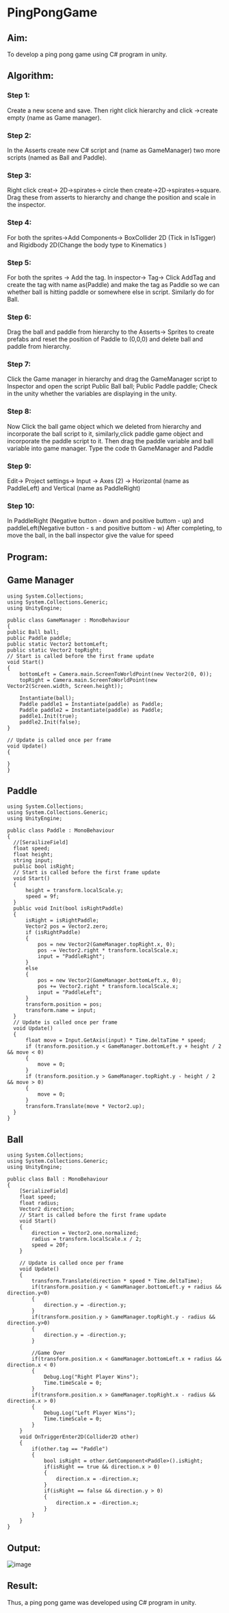 # PingPongGame

## Aim:
To develop a ping pong game using C# program in unity.
## Algorithm:
### Step 1:
Create a new scene and save. Then right click hierarchy and click ->create empty (name as Game manager).
### Step 2:
In the Asserts create new C# script and (name as GameManager) two more scripts (named as Ball and Paddle).
### Step 3:
Right click creat-> 2D->spirates-> circle then create->2D->spirates->square. Drag these from asserts to hierarchy and change the position and scale in the inspector.
### Step 4:
For both the sprites->Add Components-> BoxCollider 2D (Tick in IsTigger) and Rigidbody 2D(Change the body type to Kinematics )
### Step 5:
For both the sprites -> Add the tag. In inspector-> Tag-> Click AddTag and create the tag with name as(Paddle) and make the tag as Paddle so we can whether ball is hitting paddle or somewhere else in script. Similarly do for Ball.
### Step 6:
Drag the ball and paddle from hierarchy to the Asserts-> Sprites to create prefabs and reset the position of Paddle to (0,0,0) and delete ball and paddle from hierarchy.
### Step 7:
Click the Game manager in hierarchy and drag the GameManager script to Inspector and open the script
Public Ball ball;
Public Paddle paddle;
Check in the unity whether the variables are displaying in the unity.
### Step 8:
Now Click the ball game object which we deleted from hierarchy and incorporate the ball script to it, similarly,click paddle game object and incorporate the paddle script to it. Then drag the paddle variable and ball variable into game manager.
Type the code th GameManager and Paddle
### Step 9:
Edit-> Project settings-> Input -> Axes (2) -> Horizontal (name as PaddleLeft) and Vertical (name as PaddleRight)
### Step 10:
In PaddleRight (Negative button - down and positive buttom - up) and paddleLeft(Negative button - s and positive buttom - w)
 After completing, to move the ball, in the ball inspector give the value for speed
 
 ## Program:
 ## Game Manager
 ~~~
 using System.Collections;
using System.Collections.Generic;
using UnityEngine;

public class GameManager : MonoBehaviour
{
 public Ball ball;
 public Paddle paddle;
 public static Vector2 bottomLeft;
 public static Vector2 topRight;
 // Start is called before the first frame update
 void Start()
 {
     bottomLeft = Camera.main.ScreenToWorldPoint(new Vector2(0, 0));
     topRight = Camera.main.ScreenToWorldPoint(new Vector2(Screen.width, Screen.height));

     Instantiate(ball);
     Paddle paddle1 = Instantiate(paddle) as Paddle;
     Paddle paddle2 = Instantiate(paddle) as Paddle;
     paddle1.Init(true);
     paddle2.Init(false);
 }

 // Update is called once per frame
 void Update()
 {
     
 }
}
~~~
## Paddle
~~~
using System.Collections;
using System.Collections.Generic;
using UnityEngine;

public class Paddle : MonoBehaviour
{
  //[SerailizeField]
  float speed;
  float height;
  string input;
  public bool isRight;
  // Start is called before the first frame update
  void Start()
  {
      height = transform.localScale.y;
      speed = 9f;
  }
  public void Init(bool isRightPaddle)
  {
      isRight = isRightPaddle;
      Vector2 pos = Vector2.zero;
      if (isRightPaddle)
      {
          pos = new Vector2(GameManager.topRight.x, 0);
          pos -= Vector2.right * transform.localScale.x;
          input = "PaddleRight";
      }
      else
      {
          pos = new Vector2(GameManager.bottomLeft.x, 0);
          pos += Vector2.right * transform.localScale.x;
          input = "PaddleLeft";
      }
      transform.position = pos;
      transform.name = input;
  }
  // Update is called once per frame
  void Update()
  {
      float move = Input.GetAxis(input) * Time.deltaTime * speed;
      if (transform.position.y < GameManager.bottomLeft.y + height / 2 && move < 0)
      {
          move = 0;
      }
      if (transform.position.y > GameManager.topRight.y - height / 2 && move > 0)
      {
          move = 0;
      }
      transform.Translate(move * Vector2.up);
  }
}
~~~
## Ball
~~~
using System.Collections;
using System.Collections.Generic;
using UnityEngine;

public class Ball : MonoBehaviour
{
    [SerializeField]
    float speed;
    float radius;
    Vector2 direction;
    // Start is called before the first frame update
    void Start()
    {
        direction = Vector2.one.normalized;
        radius = transform.localScale.x / 2;
        speed = 20f;
    }

    // Update is called once per frame
    void Update()
    {
        transform.Translate(direction * speed * Time.deltaTime);
        if(transform.position.y < GameManager.bottomLeft.y + radius && direction.y<0)
        {
            direction.y = -direction.y;
        }
        if(transform.position.y > GameManager.topRight.y - radius && direction.y>0)
        {
            direction.y = -direction.y;
        }

        //Game Over
        if(transform.position.x < GameManager.bottomLeft.x + radius && direction.x < 0)
        {
            Debug.Log("Right Player Wins");
            Time.timeScale = 0;
        }
        if(transform.position.x > GameManager.topRight.x - radius && direction.x > 0)
        {
            Debug.Log("Left Player Wins");
            Time.timeScale = 0;
        }
    }
    void OnTriggerEnter2D(Collider2D other)
    {
        if(other.tag == "Paddle")
        {
            bool isRight = other.GetComponent<Paddle>().isRight;
            if(isRight == true && direction.x > 0)
            {
                direction.x = -direction.x;
            }
            if(isRight == false && direction.y > 0)
            {
                direction.x = -direction.x;
            }
        }
    }
}
~~~
 ## Output:
 ![image](https://github.com/Nivetham1710/PingPongGame/assets/94155183/75f00727-3de7-40f6-9d4f-40f86080fae8)

 
 ## Result:
Thus, a ping pong game was developed using C# program in unity.
